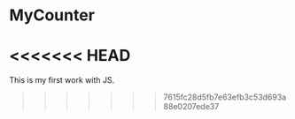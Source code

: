 # MyCounter
<<<<<<< HEAD
=======
This is my first work with JS.
>>>>>>> 7615fc28d5fb7e63efb3c53d693a88e0207ede37

